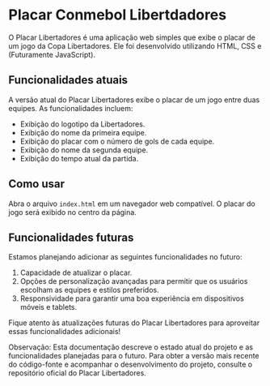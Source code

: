 # Placar Conmebol Libertdadores

O Placar Libertadores é uma aplicação web simples que exibe o placar de um jogo da Copa Libertadores. Ele foi desenvolvido utilizando HTML, CSS e (Futuramente JavaScript).

## Funcionalidades atuais
A versão atual do Placar Libertadores exibe o placar de um jogo entre duas equipes. As funcionalidades incluem:

- Exibição do logotipo da Libertadores.
- Exibição do nome da primeira equipe.
- Exibição do placar com o número de gols de cada equipe.
- Exibição do nome da segunda equipe.
- Exibição do tempo atual da partida.

## Como usar
Abra o arquivo `index.html` em um navegador web compatível.
O placar do jogo será exibido no centro da página.

## Funcionalidades futuras
Estamos planejando adicionar as seguintes funcionalidades no futuro:

1. Capacidade de atualizar o placar.
2. Opções de personalização avançadas para permitir que os usuários escolham as equipes e estilos preferidos.
3. Responsividade para garantir uma boa experiência em dispositivos móveis e tablets.

Fique atento às atualizações futuras do Placar Libertadores para aproveitar essas funcionalidades adicionais!

Observação: Esta documentação descreve o estado atual do projeto e as funcionalidades planejadas para o futuro. Para obter a versão mais recente do código-fonte e acompanhar o desenvolvimento do projeto, consulte o repositório oficial do Placar Libertadores.
